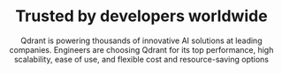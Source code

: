 ---
title: Trusted by developers worldwide
subtitle: Qdrant is powering thousands of innovative AI solutions at leading companies. Engineers are choosing Qdrant for its top performance, high scalability, ease of use, and flexible cost and resource-saving options
sitemapExclude: True
_build:
  list: never
  publishResources: false
  render: never
cascade:
    _build:
      list: never
      publishResources: false
      render: never
---